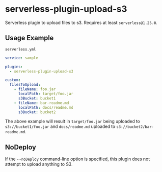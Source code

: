 # serverless-plugin-upload-s3
Serverless plugin to upload files to s3. Requires at least `serverless@1.25.0`.


## Usage Example

`serverless.yml`
```yaml
service: sample

plugins:
  - serverless-plugin-upload-s3

custom:
  filesToUpload:
    - fileName: foo.jar
      localPath: target/foo.jar
      s3Bucket: bucket1
    - fileName: bar-readme.md
      localPath: docs/readme.md
      s3Bucket: bucket2
```

The above example will result in `target/foo.jar` being uploaded to `s3://bucket1/foo.jar` and `docs/readme.md` uploaded to `s3://bucket2/bar-readme.md`.

## NoDeploy
If the `--noDeploy` command-line option is specified, this plugin does not attempt to upload anything to S3.
